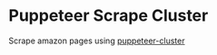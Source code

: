 # Puppeteer Scrape Cluster

Scrape amazon pages using [puppeteer-cluster](https://github.com/thomasdondorf/puppeteer-cluster)
